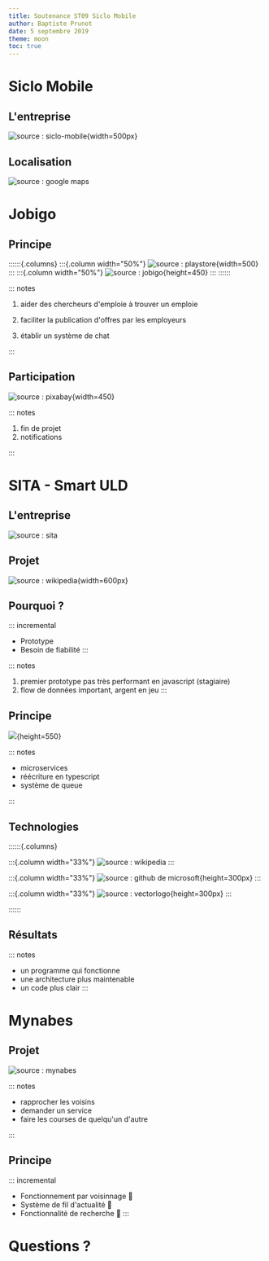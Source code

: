 ```yaml
---
title: Soutenance ST09 Siclo Mobile
author: Baptiste Prunot
date: 5 septembre 2019
theme: moon
toc: true
---
```


# Siclo Mobile

## L'entreprise

![source : siclo-mobile](images/siclo.png){width=500px}

##  Localisation

![source : google maps](images/map.png)

# Jobigo

## Principe
::::::{.columns}
:::{.column width="50%"}
![source : playstore](images/jobigo.png){width=500}
:::
:::{.column width="50%"}
![source : jobigo](images/jobigo_app_1.jpg){height=450}
:::
::::::

::: notes

   1. aider des chercheurs d'emploie à trouver un emploie

   1. faciliter la publication d'offres par les employeurs

   1. établir un système de chat

:::

## Participation

![source : pixabay](images/notification.png){width=450}

::: notes

   1. fin de projet
   1. notifications

:::

# SITA - Smart ULD

##  L'entreprise

![source : sita](images/sita.png)

## Projet

![source : wikipedia](images/uld.jpg){width=600px}

## Pourquoi ?

::: incremental
 - Prototype
 - Besoin de fiabilité
:::

::: notes
   1. premier prototype pas très performant en javascript (stagiaire)
   1. flow de données important, argent en jeu
:::

## Principe

![](images/sita_overview.png){height=550}


::: notes

   + microservices
   + réécriture en typescript
   + système de queue

:::

## Technologies


::::::{.columns}

:::{.column width="33%"}
  ![source : wikipedia](images/node.png)
:::

:::{.column width="33%"}
  ![source : github de microsoft](images/typescript.png){height=300px}
:::

:::{.column width="33%"}
  ![source : vectorlogo](images/rabbitmq.svg){height=300px}
:::

::::::

## Résultats

::: notes
+ un programme qui fonctionne
+ une architecture plus maintenable
+ un code plus clair
:::

# Mynabes

## Projet

![source : mynabes](images/mynabes.png)

::: notes

+ rapprocher les voisins
+ demander un service
+ faire les courses de quelqu'un d'autre

:::

## Principe

::: incremental
 + Fonctionnement par voisinnage 📍
 + Système de fil d'actualité 📰
 + Fonctionnalité de recherche 🔎
:::
    
# Questions ?
